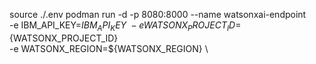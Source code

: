 source ./.env
podman run -d -p 8080:8000 --name watsonxai-endpoint \
-e IBM_API_KEY=${IBM_API_KEY} \
-e WATSONX_PROJECT_ID=${WATSONX_PROJECT_ID} \
-e WATSONX_REGION=${WATSONX_REGION} \
